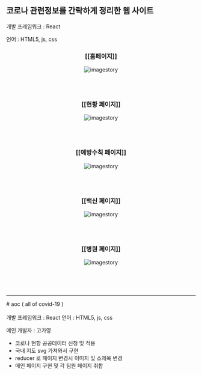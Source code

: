 ## 코로나 관련정보를 간략하게 정리한 웹 사이트
 
 개발 프레임워크 : React

 언어 : HTML5, js, css
<br>
<h3 align="center">[[홈페이지]]</h3>
<p align="center">
<img alt="imagestory" src="https://github.com/lunevilia/aoc19-app/blob/master/aocIMG/aoc_main.png?raw=true"/>
</p>

<br><br>

<h3 align="center">[[현황 페이지]]</h3>
<p align="center">
<img alt="imagestory" src="https://github.com/lunevilia/aoc19-app/blob/master/aocIMG/aoc_current.png?raw=true"/>
</p>

<br><br>

<h3 align="center">[[예방수칙 페이지]]</h3>
<p align="center">
<img alt="imagestory" src="https://github.com/lunevilia/aoc19-app/blob/master/aocIMG/aoc_prevent.png?raw=true"/>
</p>

<br><br>

<h3 align="center">[[백신 페이지]]</h3>
<p align="center">
<img alt="imagestory" src="https://github.com/lunevilia/aoc19-app/blob/master/aocIMG/aoc_vacc.png?raw=true"/>
</p>

<br><br>

<h3 align="center">[[병원 페이지]]</h3>
<p align="center">
<img alt="imagestory" src="https://github.com/lunevilia/aoc19-app/blob/master/aocIMG/aoc_hos.png?raw=true"/>
</p>
<br><br>
<br>
<hr>
# aoc ( all of covid-19 )
<br><br>
 개발 프레임워크 : React
 언어 : HTML5, js, css
 
 메인 개발자 : 고가영
  - 코로나 현항 공공데이터 신청 및 적용
  - 국내 지도 svg 가져와서 구현
  - reducer 로 페이지 변경시 이미지 및 소제목 변경
  - 메인 페이지 구현 및 각 팀원 페이지 취합
  

 

